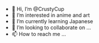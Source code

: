 - 👋 Hi, I’m @CrustyCup
- 👀 I’m interested in anime and art
- 🌱 I’m currently learning Japanese
- 💞️ I’m looking to collaborate on ...
- 📫 How to reach me ...

<!---
CrustyCup/CrustyCup is a ✨ special ✨ repository because its `README.md` (this file) appears on your GitHub profile.
You can click the Preview link to take a look at your changes.
--->
